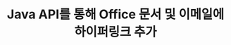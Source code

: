 ---
############################# Static ############################
layout: "auto-gen-gist"
draft: false
path: "ko/assembly/java/hyperlink/pot/"
otherformats: PDF HTML XPS TIFF MHTML TXT XAML EPUB SVG PS PCL XML OTT OXPS MD OTP DOC DOCX DOCM DOT DOTX DOTM RTF ODT OTT XLS XLT XLSX XLSM XLTX XLTM XLSB ODS PPT PPTX PPTM PPS PPSX PPSM  POTX POTM ODP EML EMLX MSG 

############################# Head ############################
head_title: "Java API를 통해 Office POT 문서 및 보고서에 하이퍼링크 추가"
head_description: "Java용 GroupDocs.Assembl은 PDF DOCX, RTF, XLSX, PPTX, EML, MSG 등과 같은 사무실 및 이메일 문서에 대한 하이퍼링크의 동적 삽입을 Java 앱 내에서 지원합니다."

############################# Header ############################
title: "Java API를 통해 Office 문서 및 이메일에 하이퍼링크 추가"
description: "GroupDocs.Assembly Java API를 사용하면 소프트웨어 전문가가 PDF DOC, DOCX, RTF, XLSX, CSV, PPTX, MSG 등과 같은 전자 메일 메시지 및 Office 문서에 대한 하이퍼링크를 프로그래밍 방식으로 추가할 수 있습니다."

######################### Download Button #######################
button:
    enable: true

############################# About ############################
about:
    enable: true
    title: "Java API를 사용하여 Office 및 이메일 문서에 하이퍼링크를 추가하는 방법은 무엇입니까?"
    content: |
       하이퍼링크는 클릭하여 새 문서나 현재 문서 내의 새 섹션으로 이동할 수 있는 단어, 구 또는 이미지입니다. 하이퍼링크는 월드 와이드 웹의 백본이며 월드 와이드 웹에서 필요한 많은 기능에 사용됩니다. Java용 GroupDocs.Assembly는 소프트웨어 개발자가 문서 또는 보고서 내부에 하이퍼링크를 쉽게 동적으로 삽입할 수 있도록 도와주는 문서 자동화 및 보고서 생성 API입니다. API는 매우 안정적이며 문서 페이지에 하이퍼링크 추가, 프레젠테이션 슬라이드에 링크 추가, 스프레드시트 셀에 하이퍼링크 추가, 하이퍼링크 내용 수정, 책갈피에서 동적으로 링크 삽입, 원치 않는 삭제와 같은 하이퍼링크 관리와 관련된 여러 고급 기능을 완벽하게 지원합니다. 링크, 하이퍼링크 대신 텍스트 표시 등. PDF, HTML, Outlook 이메일, Microsoft Office Word, Excel 워크시트, PowerPoint 프레젠테이션 등과 같은 매우 일반적인 문서 유형 중 일부가 완벽하게 지원됩니다. 

############################# content ############################
steps:
    enable: true
    block:
    - title_left: "Java를 통해 워드 프로세싱 문서에 하이퍼링크 삽입"
      content_left: |
       GroupDocs.Assembly Java API는 일반적으로 사용되는 다양한 문서 형식 내에서 하이퍼링크의 삽입 및 편집을 완벽하게 지원합니다. 아래 Java 코드 예제는 Microsoft Word 문서 내부에 하이퍼링크를 삽입하는 방법을 보여줍니다.

      title_right: "Java를 통해 POT 문서에 하이퍼링크 삽입"
      content_right: |
        * 소스 및 대상 문서 설정
        * Uri 표현식을 설정하고 텍스트 표현식을 표시합니다.
        * [DocumentAssembler](https://apireference.groupdocs.com/assembly/java/com.groupdocs.assembly/DocumentAssembler) 클래스의 인스턴스 생성
        * 호출 [AssembleDocument](https://apireference.groupdocs.com/assembly/java/com.groupdocs.assembly/DocumentAssembler#assembleDocument-java.io.InputStream-java.io.OutputStream-com.groupdocs.assembly.LoadSaveOptions-com.groupdocs.assembly.DataSourceInfo...-) 문서를 어셈블하는 메서드입니다. 그것은 지원
          * 템플릿 문서를 읽는 스트림.
          * 결과 문서를 작성하는 스트림.
          * 문서 로드 및 저장을 위한 추가 옵션.
          * 데이터 소스 개체에 대한 정보입니다.

      gisthash: "ecae8e7f8626f52f4dda03e76c96ff57"
      gistfile: "add_hyperlinks_to_word_documents.java"

    - title_left: "Java를 통해 스프레드시트에 하이퍼링크 추가"
      content_left: |
       GroupDocs.Assembly Java API를 사용하면 컴퓨터 프로그래머가 스프레드시트 문서 내부에 하이퍼링크를 쉽게 삽입하고 수정할 수 있습니다. 쉽게 액세스하거나 위치를 편집하거나 새 위치로 교체할 수 있습니다. 다음 Java 코드는 프로그래머가 스프레드시트 내부에 하이퍼링크를 얼마나 쉽게 추가할 수 있는지 보여줍니다.

      title_right: "POT 파일에 하이퍼링크를 삽입하는 방법"
      content_right: |
        * 소스 및 대상 스프레드시트 파일 설정
        * Uri 표현식을 설정하고 텍스트 표현식을 표시합니다.
        * [DocumentAssembler](https://apireference.groupdocs.com/assembly/java/com.groupdocs.assembly/DocumentAssembler) 클래스의 인스턴스 생성
        * 호출 [AssembleDocument](https://apireference.groupdocs.com/assembly/java/com.groupdocs.assembly/DocumentAssembler#assembleDocument-java.io.InputStream-java.io.OutputStream-com.groupdocs.assembly.LoadSaveOptions-com.groupdocs.assembly.DataSourceInfo...-) 문서를 어셈블하는 메서드입니다. 그것은 지원
          * 템플릿 문서를 읽는 스트림.
          * 결과 문서를 작성하는 스트림.
          * 문서 로드 및 저장을 위한 추가 옵션.
          * 데이터 소스 개체에 대한 정보입니다.

      gisthash: "92bbf74f1dd23e5f7c6e5b5db0ff2504"
      gistfile: "add_hyperlinks_in_ spreadsheet_documents.java"

    - title_left: "Java를 통해 PowerPoint 프레젠테이션에 하이퍼링크 삽입"
      content_left: |
       GroupDocs.Assembly Java API를 사용하면 프로그래머가 문서 관리 관련 작업을 쉽게 처리할 수 있습니다. 다음은 소프트웨어 프로그래머가 PowerPoint 프레젠테이션 문서에 액세스하고 그 안에 하이퍼링크를 추가할 수 있는 방법을 보여주는 Java 코드 예제입니다.

      title_right: "프레젠테이션에 하이퍼링크를 삽입하는 방법"
      content_right: |
        * 소스 및 대상 프리젠테이션 파일 설정
        * Uri 설정 및 텍스트 표현식 표시
        * [DocumentAssembler](https://apireference.groupdocs.com/assembly/java/com.groupdocs.assembly/DocumentAssembler) 클래스의 인스턴스 생성
        * 호출 [AssembleDocument](https://apireference.groupdocs.com/assembly/java/com.groupdocs.assembly/DocumentAssembler#assembleDocument-java.io.InputStream-java.io.OutputStream-com.groupdocs.assembly.LoadSaveOptions-com.groupdocs.assembly.DataSourceInfo...-) 문서를 어셈블하는 메서드입니다. 그것은 지원
          * 템플릿 문서를 읽는 스트림.
          * 결과 문서를 작성하는 스트림.
          * 문서 로드 및 저장을 위한 추가 옵션.
          * 데이터 소스 개체에 대한 정보입니다.

      gisthash: "06535fd50bfd353db586671a504d2783"
      gistfile: "add_hyperlinks_in_ presentation_documents.java"

    - title_left: "Java API를 사용하여 이메일에 하이퍼링크 추가"
      content_left: |
       Java용 GroupDocs.Assembly를 사용하면 소프트웨어 개발자가 몇 줄의 Java 코드로 전자 메일 메시지에 하이퍼링크를 쉽게 추가할 수 있습니다. 다음 예제는 개발자가 얼마나 쉽게 이메일 문서에 하이퍼링크를 삽입하고 자신의 Java 앱 내에서 다른 사용자에게 보낼 수 있는지 보여줍니다.

      title_right: "이메일에 하이퍼링크를 추가하는 방법"
      content_right: |
        * 소스 및 대상 스프레드시트 파일 설정
        * Uri 설정 및 텍스트 표현식 표시
        * [DocumentAssembler](https://apireference.groupdocs.com/assembly/java/com.groupdocs.assembly/DocumentAssembler) 클래스의 인스턴스 생성
        * 호출 [AssembleDocument](https://apireference.groupdocs.com/assembly/java/com.groupdocs.assembly/DocumentAssembler#assembleDocument-java.io.InputStream-java.io.OutputStream-com.groupdocs.assembly.LoadSaveOptions-com.groupdocs.assembly.DataSourceInfo...-) 문서를 어셈블하는 메서드입니다. 그것은 지원
          * 템플릿 문서를 읽는 스트림.
          * 결과 문서를 작성하는 스트림.
          * 문서 로드 및 저장을 위한 추가 옵션.
          * 데이터 소스 개체에 대한 정보입니다.

      gisthash: "551cef5d45d08caa851d483a705114bb"
      gistfile: "add_hyperlinks_in_email_documents.java"  

    - title_left: "시스템 요구 사항"
      content_left: |
        GroupDocs.Assembly Java API는 모든 주요 플랫폼 및 운영 체제에서 지원됩니다. Microsoft Word, Excel, PowerPoint, Outlook, OpenOffice 및 50개 이상의 기타 형식으로 문서를 생성할 수 있습니다. 전체 시스템 요구 사항 가이드를 보려면 [시스템 요구 사항](https://docs.groupdocs.com/assembly/java/system-requirements/)을 방문하십시오. 아래 코드를 실행하기 전에 다음 전제 조건이 컴퓨터에 설치되어 있는지 확인하십시오. 체계:
         * 운영 체제: 마이크로소프트 윈도우, 리눅스, 맥OS
         * 자바 버전 지원: J2SE 7.0(1.7), J2SE 8.0(1.8) 이상
         * [Maven](https://mvnrepository.com/artifact/com.groupdocs/groupdocs-assembly/)에서 최신 버전의 GroupDocs.Assembly Java API 다운로드
        
      title_right: "GroupDocs.Assembly를 사용하는 이유"
      content_right: |
        * 템플릿에서 사용자 정의 문서를 만듭니다.
        * 이메일 첨부 파일을 동적으로 첨부합니다.
        * 문서를 만들고 자동화하는 데 추가 소프트웨어가 필요하지 않습니다.
        * 데이터 소스를 기반으로 출력 문서를 생성합니다.
        * 보고서에 문서 내용을 동적으로 삽입
        * 스프레드시트 조립 중에 수식을 적용합니다.
        * 여러 데이터 형식에 대한 지원 제공
        * 순차적 데이터 작업 지원.

demos:
    enable: true
        

more_formats:
    enable: true


back_to_top:
    enable: true
---